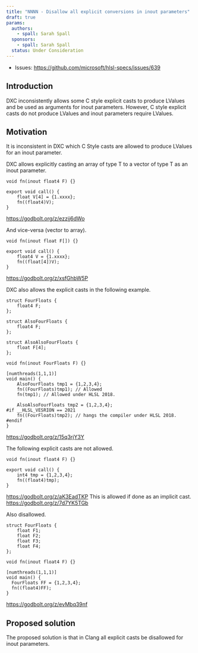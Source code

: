```yaml
---
title: "NNNN - Disallow all explicit conversions in inout parameters"
draft: true
params:
  authors:
    - spall: Sarah Spall
  sponsors:
    - spall: Sarah Spall
  status: Under Consideration
---
```


* Issues: https://github.com/microsoft/hlsl-specs/issues/639

## Introduction

DXC inconsistently allows some C style explicit casts to produce LValues and be
used as arguments for inout parameters.  However, C style explicit casts do not
produce LValues and inout parameters require LValues.

## Motivation

It is inconsistent in DXC which C Style casts are allowed to produce LValues
for an inout parameter.

DXC allows explicitly casting an array of type T to a vector of type T as an inout parameter.
```
void fn(inout float4 F) {}

export void call() {
    float V[4] = {1.xxxx};
    fn((float4)V);
}
```
https://godbolt.org/z/ezzjj6dWo

And vice-versa (vector to array).
```
void fn(inout float F[]) {}

export void call() {
    float4 V = {1.xxxx};
    fn((float[4])V);
}
```
https://godbolt.org/z/xsfGhbW5P

DXC also allows the explicit casts in the following example.

```
struct FourFloats {
    float4 F;
};

struct AlsoFourFloats {
    float4 F;
};

struct AlsoAlsoFourFloats {
    float F[4];
};

void fn(inout FourFloats F) {}

[numthreads(1,1,1)]
void main() {
    AlsoFourFloats tmp1 = {1,2,3,4};
    fn((FourFloats)tmp1); // Allowed
    fn(tmp1); // Allowed under HLSL 2018.

    AlsoAlsoFourFloats tmp2 = {1,2,3,4};
#if __HLSL_VESRION == 2021
    fn((FourFloats)tmp2); // hangs the compiler under HLSL 2018.
#endif
}
```
https://godbolt.org/z/15q3rjY3Y

The following explicit casts are not allowed.
```
void fn(inout float4 F) {}

export void call() {
    int4 tmp = {1,2,3,4};
    fn((float4)tmp);
}
```
https://godbolt.org/z/aK3EadTKP
This is allowed if done as an implicit cast.
https://godbolt.org/z/7d7YK5TGb

Also disallowed.
```
struct FourFloats {
    float F1;
    float F2;
    float F3;
    float F4;
};

void fn(inout float4 F) {}

[numthreads(1,1,1)]
void main() {
  FourFloats FF = {1,2,3,4};
  fn((float4)FF);
}
```
https://godbolt.org/z/evMbq39nf

## Proposed solution

The proposed solution is that in Clang all explicit casts be disallowed
for inout parameters.
